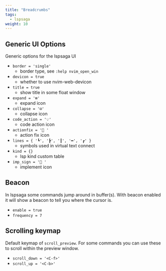 ```yaml
---
title: "Breadcrumbs"
tags:
  - lspsaga
weight: 10
---
```


## Generic UI Options

Generic options for the lspsaga UI

- `border = 'single'`
  - border type, see `:help nvim_open_win`
- `devicon = true`
  - whether to use nvim-web-devicon
- `title = true`
  - show title in some float window
- `expand = '⊞'`
  - expand icon
- `collapse = '⊟'`
  - collapse icon
- `code_action = '💡'`
  - code action icon
- `actionfix = ' '`
  - action fix icon
- `lines = { '┗', '┣', '┃', '━', '┏' }`
  - symbols used in virtual text connect
- `kind = {}`
  - lsp kind custom table
- `imp_sign = '󰳛 '`
  - implement icon

## Beacon

In lspsaga some commands jump around in buffer(s). With beacon enabled it will show a beacon to tell you where the cursor is.

- `enable = true`
- `frequency = 7`

## Scrolling keymap

Default keymap of `scroll_preview`. For some commands you can use these to scroll within the preview window.

- `scroll_down = '<C-f>'`
- `scroll_up = '<C-b>'`
